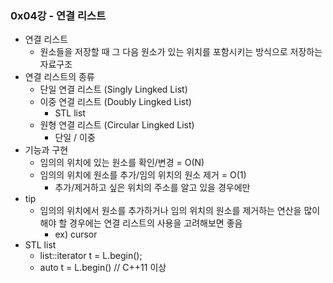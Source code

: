 ### 0x04강 - 연결 리스트

- 연결 리스트
  - 원소들을 저장할 때 그 다음 원소가 있는 위치를 포함시키는 방식으로 저장하는 자료구조
- 연결 리스트의 종류
  - 단일 연결 리스트 (Singly Lingked List)
  - 이중 연결 리스트 (Doubly Lingked List)
    - STL list
  - 원형 연결 리스트 (Circular Lingked List)
    - 단일 / 이중
- 기능과 구현
  - 임의의 위치에 있는 원소를 확인/변경 = O(N)
  - 임의의 위치에 원소를 추가/임의 위치의 원소 제거 = O(1)
    - 추가/제거하고 싶은 위치의 주소를 알고 있을 경우에만
- tip
  - 임의의 위치에서 원소를 추가하거나 임의 위치의 원소를 제거하는 연산을 많이 해야 할 경우에는 연결 리스트의 사용을 고려해보면 좋음
    - ex) cursor
- STL list
  - list<int>::iterator t = L.begin();
  - auto t = L.begin() // C++11 이상
